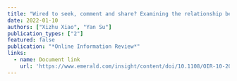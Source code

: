 ```yaml
---
title: "Wired to seek, comment and share? Examining the relationship between personality, news consumption and misinformation engagement"
date: 2022-01-10
authors: ["Xizhu Xiao", "Yan Su"]
publication_types: ["2"]
featured: false
publication: "*Online Information Review*"
links:
  - name: Document link
    url: 'https://www.emerald.com/insight/content/doi/10.1108/OIR-10-2021-0520/full/html'
---
```

